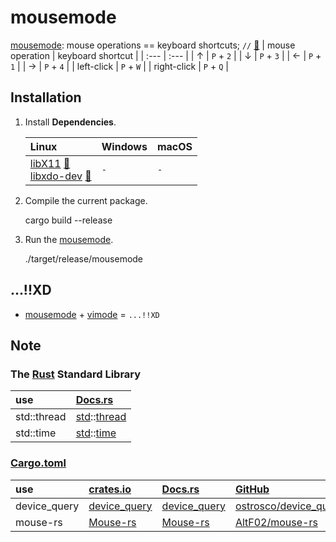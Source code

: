 # mousemode
[mousemode](https://ghsable.github.io/mousemode/): mouse operations == keyboard shortcuts; `//` [🦀](https://www.rust-lang.org/)
| mouse operation | keyboard shortcut |
| :--- | :--- |
| ↑ | `P` + `2` |
| ↓ | `P` + `3` |
| ← | `P` + `1` |
| → | `P` + `4` |
| left-click  | `P` + `W` |
| right-click | `P` + `Q` |

## Installation
1. Install **Dependencies**.

    | Linux | Windows | macOS |
    | :--- | :--- | :--- |
    | [libX11](https://gitlab.freedesktop.org/xorg/lib/libx11) [📝](https://github.com/ostrosco/device_query#dependencies)<br>[libxdo-dev](https://github.com/jordansissel/xdotool) [📝](https://github.com/AltF02/mouse-rs#linux-disclaimer) | `-` | `-` |

2. Compile the current package.

    cargo build --release

3. Run the [mousemode](https://ghsable.github.io/mousemode/).

    ./target/release/mousemode

## ...!!XD
* [mousemode](https://ghsable.github.io/mousemode/) + [vimode](https://ghsable.github.io/vimode/) = `...!!XD`

## Note
### The [Rust](https://github.com/rust-lang/rust) Standard Library
| use | [Docs.rs](https://docs.rs/) |
| :---  | :--- |
| std::thread | [std](https://doc.rust-lang.org/std/)::[thread](https://doc.rust-lang.org/std/thread/) |
| std::time | [std](https://doc.rust-lang.org/std/)::[time](https://doc.rust-lang.org/std/time/) |

### [Cargo.toml](https://github.com/ghsable/mousemode/blob/main/Cargo.toml)
| use | [crates.io](https://crates.io/) | [Docs.rs](https://docs.rs/) | [GitHub](https://github.com/) |
| :---  | :--- | :--- | :--- |
| device\_query | [device\_query](https://crates.io/crates/device_query) | [device\_query](https://docs.rs/device_query/latest/device_query/) | [ostrosco/device\_query](https://github.com/ostrosco/device_query) |
| mouse-rs | [Mouse-rs](https://crates.io/crates/mouse-rs) | [Mouse-rs](https://docs.rs/mouse-rs/latest/mouse_rs/) | [AltF02/mouse-rs](https://github.com/AltF02/mouse-rs) |

